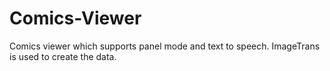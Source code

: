 # Comics-Viewer
Comics viewer which supports panel mode and text to speech. ImageTrans is used to create the data.
